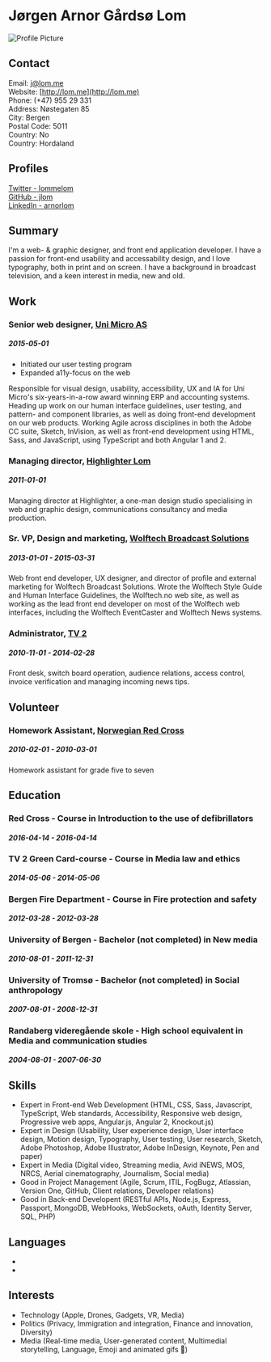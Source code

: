 
# Jørgen Arnor Gårdsø Lom

![Profile Picture](https://www.gravatar.com/avatar/9bcea0904786a2117b8d0bd5cd4e1743?s=750)

## Contact

Email: [j@lom.me](mailto:j@lom.me)  
Website: [http://lom.me](http://lom.me)  
Phone: (+47) 955 29 331  
Address: Nøstegaten 85  
City: Bergen  
Postal Code: 5011  
Country: No  
Country: Hordaland  

## Profiles

[Twitter - lommelom](http://twitter.com/lommelom)  
[GitHub - jlom](http://github.com/jlom)  
[LinkedIn - arnorlom](https://linkedin.com/in/arnorlom)  

## Summary

I&#x27;m a web- &amp; graphic designer, and front end application developer. I have a passion for front-end usability and accessability design, and I love typography, both in print and on screen. 
 I have a background in broadcast television, and a keen interest in media, new and old.

## Work

### Senior web designer, [Uni Micro AS](http://unimicro.no)
##### 2015-05-01 

* Initiated our user testing program
* Expanded a11y-focus on the web

Responsible for visual design, usability, accessibility, UX and IA for Uni Micro&#x27;s six-years-in-a-row award winning ERP and accounting systems. 
 Heading up work on our human interface guidelines, user testing, and pattern- and component libraries, as well as doing front-end development on our web products. 
 Working Agile across disciplines in both the Adobe CC suite, Sketch, InVision, as well as front-end development using HTML, Sass, and JavaScript, using TypeScript and both Angular 1 and 2.

### Managing director, [Highlighter Lom](http://highlighter.no)
##### 2011-01-01 


Managing director at Highlighter, a one-man design studio specialising in web and graphic design, communications consultancy and media production.

### Sr. VP, Design and marketing, [Wolftech Broadcast Solutions](http://wolftech.no)
##### 2013-01-01 - 2015-03-31


Web front end developer, UX designer, and director of profile and external marketing for Wolftech Broadcast Solutions. 
 Wrote the Wolftech Style Guide and Human Interface Guidelines, the Wolftech.no web site, as well as working as the lead front end developer on most of the Wolftech web interfaces, including the Wolftech EventCaster and Wolftech News systems.

### Administrator, [TV 2](http://tv2.no)
##### 2010-11-01 - 2014-02-28


Front desk, switch board operation, audience relations, access control, invoice verification and managing incoming news tips.


## Volunteer

### Homework Assistant, [Norwegian Red Cross](https://www.rodekors.no/red-cross-in-english/)
##### 2010-02-01 - 2010-03-01


Homework assistant for grade five to seven


## Education

### Red Cross - Course in Introduction to the use of defibrillators
##### 2016-04-14 - 2016-04-14


### TV 2 Green Card-course - Course in Media law and ethics
##### 2014-05-06 - 2014-05-06


### Bergen Fire Department - Course in Fire protection and safety
##### 2012-03-28 - 2012-03-28


### University of Bergen - Bachelor (not completed) in New media
##### 2010-08-01 - 2011-12-31


### University of Tromsø - Bachelor (not completed) in Social anthropology
##### 2007-08-01 - 2008-12-31


### Randaberg videregående skole - High school equivalent in Media and communication studies
##### 2004-08-01 - 2007-06-30





## Skills

* Expert in Front-end Web Development (HTML, CSS, Sass, Javascript, TypeScript, Web standards, Accessibility, Responsive web design, Progressive web apps, Angular.js, Angular 2, Knockout.js)
* Expert in Design (Usability, User experience design, User interface design, Motion design, Typography, User testing, User research, Sketch, Adobe Photoshop, Adobe Illustrator, Adobe InDesign, Keynote, Pen and paper)
* Expert in Media (Digital video, Streaming media, Avid iNEWS, MOS, NRCS, Aerial cinematography, Journalism, Social media)
* Good in Project Management (Agile, Scrum, ITIL, FogBugz, Atlassian, Version One, GitHub, Client relations, Developer relations)
* Good in Back-end Developent (RESTful APIs, Node.js, Express, Passport, MongoDB, WebHooks, WebSockets, oAuth, Identity Server, SQL, PHP)

## Languages

* 
* 

## Interests

* Technology (Apple, Drones, Gadgets, VR, Media)
* Politics (Privacy, Immigration and integration, Finance and innovation, Diversity)
* Media (Real-time media, User-generated content, Multimedial storytelling, Language, Emoji and animated gifs 🤘)

